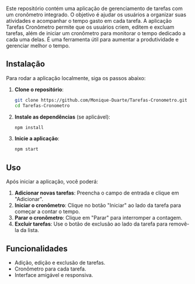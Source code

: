 Este repositório contém uma aplicação de gerenciamento de tarefas com um cronômetro integrado. O objetivo é ajudar os usuários a organizar suas atividades e acompanhar o tempo gasto em cada tarefa. A aplicação Tarefas Cronômetro permite que os usuários criem, editem e excluam tarefas, além de iniciar um cronômetro para monitorar o tempo dedicado a cada uma delas. É uma ferramenta útil para aumentar a produtividade e gerenciar melhor o tempo.

## Instalação

Para rodar a aplicação localmente, siga os passos abaixo:

1. **Clone o repositório**:

   ```bash
   git clone https://github.com/Monique-Duarte/Tarefas-Cronometro.git
   cd Tarefas-Cronometro
   ```

2. **Instale as dependências** (se aplicável):

   ```bash
   npm install
   ```

3. **Inicie a aplicação**:

   ```bash
   npm start
   ```

## Uso

Após iniciar a aplicação, você poderá:

1. **Adicionar novas tarefas**: Preencha o campo de entrada e clique em "Adicionar".
2. **Iniciar o cronômetro**: Clique no botão "Iniciar" ao lado da tarefa para começar a contar o tempo.
3. **Parar o cronômetro**: Clique em "Parar" para interromper a contagem.
4. **Excluir tarefas**: Use o botão de exclusão ao lado da tarefa para removê-la da lista.

## Funcionalidades

- Adição, edição e exclusão de tarefas.
- Cronômetro para cada tarefa.
- Interface amigável e responsiva.
